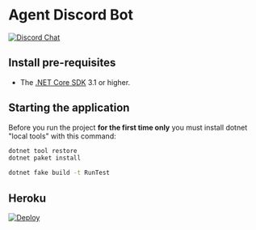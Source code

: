 # Agent Discord Bot
[![Discord Chat](https://img.shields.io/discord/878956153537691658?logo=discord&style=social)](https://discord.gg/dCMuaGJktf)

## Install pre-requisites
* The [.NET Core SDK](https://www.microsoft.com/net/download) 3.1 or higher.

## Starting the application
Before you run the project **for the first time only** you must install dotnet "local tools" with this command:

```bash
dotnet tool restore
dotnet paket install
```

```bash
dotnet fake build -t RunTest
```

## Heroku
[![Deploy](https://www.herokucdn.com/deploy/button.svg)](https://heroku.com/deploy)
